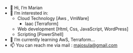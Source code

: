- 👋 Hi, I’m Marian
- 👀 I’m interested in:
  - Cloud Technology [Aws , VmWare]
    - Iaac [Terraform]
  - Web development [Html, Css, JavaScript, WordPress]
  - Scripting [PowerShell]
- 🌱 I’m currently learning AwS, Terraform...
- 📫 You can reach me via mail : majosula@gmail.com

<!---
majosula/majosula is a ✨ special ✨ repository because its `README.md` (this file) appears on your GitHub profile.
You can click the Preview link to take a look at your changes.
--->
